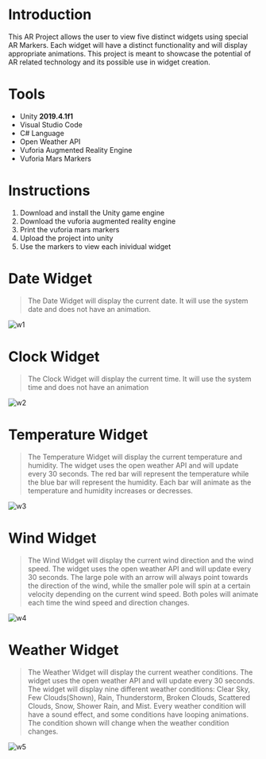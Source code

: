 # Introduction
This AR Project allows the user to view five distinct widgets using special AR Markers. Each widget will have a distinct functionality and will display appropriate animations. This project is meant to showcase the potential of AR related technology and its possible use in widget creation. 

# Tools

* Unity **2019.4.1f1**
* Visual Studio Code
* C# Language
* Open Weather API
* Vuforia Augmented Reality Engine
* Vuforia Mars Markers

# Instructions
1. Download and install the Unity game engine
2. Download the vuforia augmented reality engine
3. Print the vuforia mars markers
4. Upload the project into unity
5. Use the markers to view each inividual widget

# Date Widget
> The Date Widget will display the current date. It will use the system date and does not have an animation. 

![w1](https://user-images.githubusercontent.com/33674827/103609664-f337df80-4ee3-11eb-9d4b-7da9528070d8.PNG)

# Clock Widget 
> The Clock Widget will display the current time. It will use the system time and does not have an animation

![w2](https://user-images.githubusercontent.com/33674827/103610004-c0dab200-4ee4-11eb-91b5-f99c0e285149.PNG)

# Temperature Widget
> The Temperature Widget will display the current temperature and humidity. The widget uses the open weather API and will update every 30 seconds.
The red bar will represent the temperature while the blue bar will represent the humidity. Each bar will animate as the temperature and humidity increases 
or decresses. 

![w3](https://user-images.githubusercontent.com/33674827/103610038-cf28ce00-4ee4-11eb-92a2-88bcc07c1c9e.PNG)

# Wind Widget
> The Wind Widget will display the current wind direction and the wind speed. The widget uses the open weather API and will update every 30 seconds.
The large pole with an arrow will always point towards the direction of the wind, while the smaller pole will spin at a certain velocity depending on the
current wind speed. Both poles will animate each time the wind speed and direction changes.

![w4](https://user-images.githubusercontent.com/33674827/103610154-1020e280-4ee5-11eb-9b61-50889b9f18e0.PNG)

# Weather Widget
> The Weather Widget will display the current weather conditions. The widget uses the open weather API and will update every 30 seconds. The widget will display nine different weather conditions: Clear Sky, Few Clouds(Shown), Rain, Thunderstorm, Broken Clouds, Scattered Clouds, Snow, Shower Rain, and Mist. Every weather condition will have a sound effect, and some conditions have looping animations. The condition shown will change when the weather condition changes.  

![w5](https://user-images.githubusercontent.com/33674827/103610179-1b740e00-4ee5-11eb-817c-48e428b8830e.PNG)

